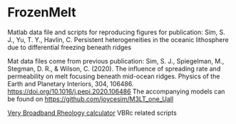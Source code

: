 # FrozenMelt

Matlab data file and scripts for reproducing figures for publication: Sim, S. J., Yu, T. Y., Havlin, C. Persistent heterogeneities in the oceanic lithosphere due to differential freezing beneath ridges

Mat data files come from previous publication: Sim, S. J., Spiegelman, M., Stegman, D. R., & Wilson, C. (2020). The influence of spreading rate and permeability on melt focusing beneath mid-ocean ridges. Physics of the Earth and Planetary Interiors, 304, 106486. https://doi.org/10.1016/j.pepi.2020.106486
The accompanying models can be found on https://github.com/joycesim/M3LT_one_Uall

[Very Broadband Rheology calculator](https://vbr-calc.github.io/vbr/)
VBRc related scripts 

